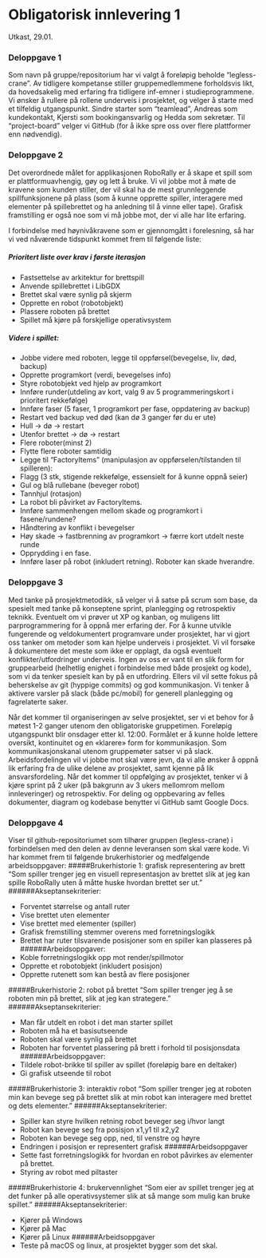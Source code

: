 # Obligatorisk innlevering 1
Utkast, 29.01. 
### Deloppgave 1
Som navn på gruppe/repositorium har vi valgt å foreløpig beholde “legless-crane”. 
Av tidligere kompetanse stiller gruppemedlemmene forholdsvis likt, da hovedsakelig med erfaring fra tidligere inf-emner i studieprogrammene. 
Vi ønsker å rullere på rollene underveis i prosjektet, og velger å starte med et tilfeldig utgangspunkt. 
Sindre starter som “teamlead”, Andreas som kundekontakt, Kjersti som bookingansvarlig og Hedda som sekretær. 
Til “project-board” velger vi GitHub (for å ikke spre oss over flere plattformer enn nødvendig).

### Deloppgave 2
Det overordnede målet for applikasjonen RoboRally er å skape et spill som er plattformuavhengig, gøy og lett å bruke. 
Vi vil jobbe mot å møte de kravene som kunden stiller, der vil skal ha de mest grunnleggende spillfunksjonene på plass (som å kunne opprette spiller, interagere med elementer på spillebrettet og ha anledning til å vinne eller tape). 
Grafisk framstilling er også noe som vi må jobbe mot, der vi alle har lite erfaring. 

I forbindelse med høynivåkravene som er gjennomgått i forelesning, så har vi ved nåværende tidspunkt kommet frem til følgende liste:

##### Prioritert liste over krav i første iterasjon
- Fastsettelse av arkitektur for brettspill
- Anvende spillebrettet i LibGDX
- Brettet skal være synlig på skjerm
- Opprette en robot (robotobjekt)
- Plassere roboten på brettet
- Spillet må kjøre på forskjellige operativsystem

##### Videre i spillet:
- Jobbe videre med roboten, legge til oppførsel(bevegelse, liv, død, backup)
- Opprette programkort (verdi, bevegelses info)
- Styre robotobjekt ved hjelp av programkort
- Innføre runder(utdeling av kort, valg 9 av 5 programmeringskort i prioritert rekkefølge)
- Innføre faser (5 faser, 1 programkort per fase, oppdatering av backup)
- Restart ved backup ved død (kan dø 3 ganger før du er ute)
- Hull -> dø -> restart
- Utenfor brettet -> dø -> restart
- Flere roboter(minst 2)
- Flytte flere roboter samtidig
- Legge til “FactoryItems” (manipulasjon av oppførselen/tilstanden til spilleren):
- Flagg (3 stk, stigende rekkefølge, essensielt for å kunne oppnå seier)
- Gul og blå rullebane (beveger robot)
- Tannhjul (rotasjon)
- La robot bli påvirket av FactoryItems. 
- Innføre sammenhengen mellom skade og programkort i fasene/rundene? 
- Håndtering av konflikt i bevegelser
- Høy skade -> fastbrenning av programkort -> færre kort utdelt neste runde
- Opprydding i en fase. 
- Innføre laser på robot (inkludert retning). Roboter kan skade hverandre.


### Deloppgave 3
Med tanke på prosjektmetodikk, så velger vi å satse på scrum som base, da spesielt med tanke på konseptene sprint, planlegging og retrospektiv teknikk. Eventuelt om vi prøver ut XP og kanban, og muligens litt parprogrammering for å oppnå mer erfaring der. For å kunne utvikle fungerende og veldokumentert programvare under prosjektet, har vi gjort oss tanker om metoder som kan hjelpe underveis i prosjektet. Vi vil forsøke å dokumentere det meste som ikke er opplagt, da også eventuelt konflikter/utfordringer underveis. Ingen av oss er vant til en slik form for gruppearbeid (helhetlig enighet i forbindelse med både prosjekt og kode), som vi da tenker spesielt kan by på en utfordring. Ellers vil vil sette fokus på beherskelse av git (hyppige commits) og god kommunikasjon. Vi tenker å aktivere varsler på slack (både pc/mobil) for generell planlegging og fagrelaterte saker.
  
Når det kommer til organiseringen av selve prosjektet, ser vi et behov for å møtest 1-2 ganger utenom den obligatoriske gruppetimen. Foreløpig utgangspunkt blir onsdager etter kl. 12:00. Formålet er å kunne holde lettere oversikt, kontinuitet og en «klarere» form for kommunikasjon. Som kommunikasjonskanal utenom gruppemøter satser vi på slack. Arbeidsfordelingen vil vi  jobbe mot skal være jevn, da vi alle ønsker å oppnå lik erfaring fra de ulike delene av prosjektet, samt kjenne på lik ansvarsfordeling. Når det kommer til oppfølging av prosjektet, tenker vi å kjøre sprint på 2 uker (på bakgrunn av 3 ukers mellomrom mellom innleveringer) og retrospektiv. For deling og oppbevaring av felles dokumenter, diagram og kodebase benytter vi GitHub samt Google Docs.

  
### Deloppgave 4
Viser til github-repositoriumet som tilhører gruppen (legless-crane) i forbindelsen med den
delen av denne leveransen som skal være kode. Vi har kommet frem til følgende brukerhistorier og medfølgende arbeidsoppgaver:
#####Brukerhistorie 1: grafisk representering av brett
“Som spiller trenger jeg en visuell representasjon av brettet slik at jeg kan spille RoboRally uten å måtte huske hvordan brettet ser ut.”
######Akseptansekriterier:
- Forventet størrelse og antall ruter
- Vise brettet uten elementer
- Vise brettet med elementer (spiller)
- Grafisk fremstilling stemmer overens med forretningslogikk
- Brettet har ruter tilsvarende posisjoner som en spiller kan plasseres på
######Arbeidsoppgaver:
- Koble forretningslogikk opp mot render/spillmotor
- Opprette et robotobjekt (inkludert posisjon)
- Opprette rutenett som kan bestå av flere posisjoner

#####Brukerhistorie 2: robot på brettet
“Som spiller trenger jeg å se roboten min på brettet, slik at jeg kan strategere.”
######Akseptansekriterier:
- Man får utdelt en robot i det man starter spillet
- Roboten må ha et basisutseende
- Roboten skal være synlig på brettet
- Roboten har forventet plassering på brett i forhold til posisjonsdata
######Arbeidsoppgaver:
- Tildele robot-brikke til spiller av spillet (foreløpig bare en deltaker)
- Gi grafisk utseende til robot


#####Brukerhistorie 3: interaktiv robot
“Som spiller trenger jeg at roboten min kan bevege seg på brettet slik at min robot kan interagere med brettet og dets elementer.”
######Akseptansekriterier:
- Spiller kan styre hvilken retning robot beveger seg i/hvor langt
- Robot kan bevege seg fra posisjon x1,y1 til x2,y2
- Roboten kan bevege seg opp, ned, til venstre og høyre
- Endringen i posisjon er representert grafisk
######Arbeidsoppgaver
- Sette fast forretningslogikk for hvordan en robot påvirkes av elementer på brettet.
- Styring av robot med piltaster




#####Brukerhistorie 4: brukervennlighet
“Som eier av spillet trenger jeg at det funker på alle operativsystemer slik at så mange som mulig kan bruke spillet.”
######Akseptansekriterier:
- Kjører på Windows
- Kjører på Mac
- Kjører på Linux
######Arbeidsoppgaver
- Teste på macOS og linux, at prosjektet bygger som det skal.


